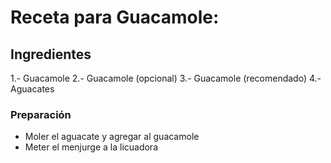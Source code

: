 # Receta para Guacamole:
## Ingredientes
1.- Guacamole
2.- Guacamole (opcional)
3.- Guacamole (recomendado)
4.- Aguacates
### Preparación
- Moler el aguacate y agregar al guacamole
- Meter el menjurge a la licuadora
